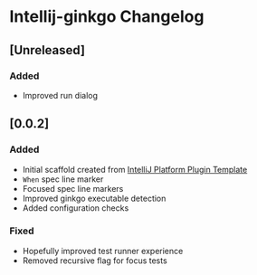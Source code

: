 <!-- Keep a Changelog guide -> https://keepachangelog.com -->

# Intellij-ginkgo Changelog

## [Unreleased]
### Added 
- Improved run dialog

## [0.0.2]
### Added
- Initial scaffold created from [IntelliJ Platform Plugin Template](https://github.com/JetBrains/intellij-platform-plugin-template)
- `When` spec line marker
- Focused spec line markers
- Improved ginkgo executable detection
- Added configuration checks

### Fixed
- Hopefully improved test runner experience
- Removed recursive flag for focus tests
